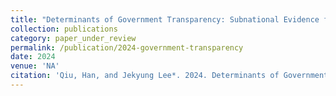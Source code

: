 ```yaml
---
title: "Determinants of Government Transparency: Subnational Evidence from China."
collection: publications
category: paper_under_review
permalink: /publication/2024-government-transparency
date: 2024
venue: 'NA'
citation: 'Qiu, Han, and Jekyung Lee*. 2024. Determinants of Government Transparency: Subnational Evidence from China.'
---
```

